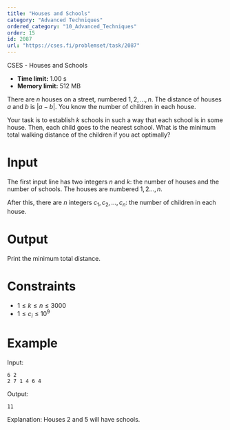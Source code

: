 ```yaml
---
title: "Houses and Schools"
category: "Advanced Techniques"
ordered_category: "10_Advanced_Techniques"
order: 15
id: 2087
url: "https://cses.fi/problemset/task/2087"
---
```


CSES - Houses and Schools

  * **Time limit:** 1.00 s
  * **Memory limit:** 512 MB

There are $n$ houses on a street, numbered $1,2,\dots,n$. The distance of
houses $a$ and $b$ is $|a-b|$. You know the number of children in each house.

Your task is to establish $k$ schools in such a way that each school is in
some house. Then, each child goes to the nearest school. What is the minimum
total walking distance of the children if you act optimally?

# Input

The first input line has two integers $n$ and $k$: the number of houses and
the number of schools. The houses are numbered $1,2\dots,n$.

After this, there are $n$ integers $c_1,c_2,\dots,c_n$: the number of children
in each house.

# Output

Print the minimum total distance.

# Constraints

  * $1 \le k \le n \le 3000$
  * $1 \le c_i \le 10^9$

# Example

Input:

    
    
    6 2
    2 7 1 4 6 4
    

Output:

    
    
    11
    

Explanation: Houses 2 and 5 will have schools.

